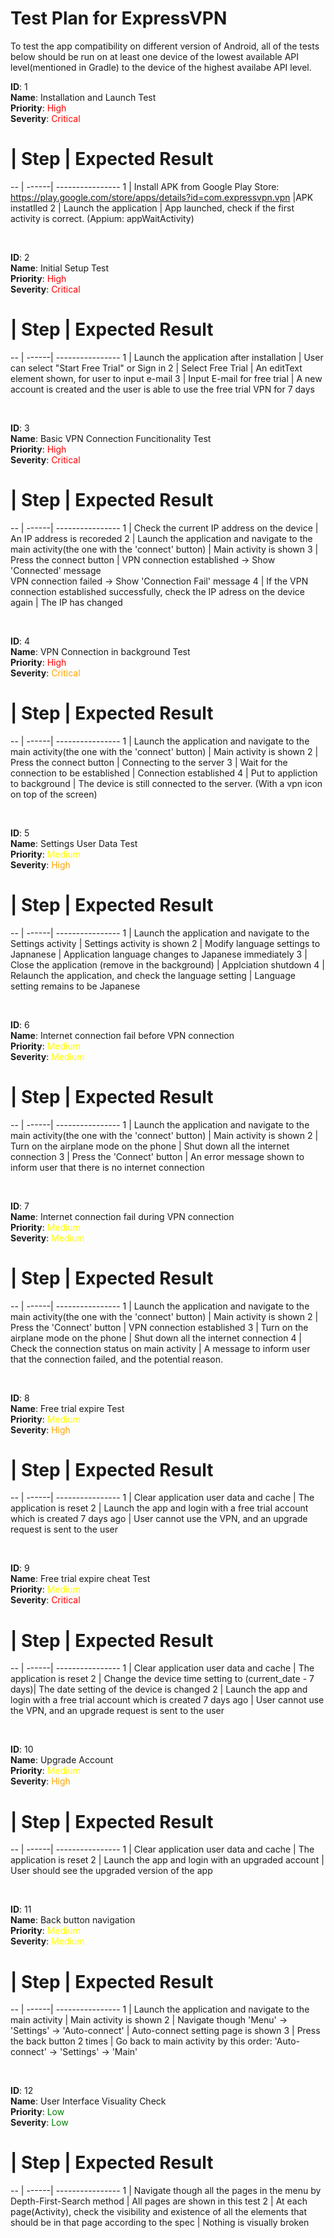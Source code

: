 # Test Plan for ExpressVPN

To test the app compatibility on different version of Android, all of the tests below should be run on at least one device of the lowest available API level(mentioned in Gradle) to the device of the highest availabe API level.


**ID**: 1   
**Name**: Installation and Launch Test   
**Priority**: <span style="color: red">High</span>  
**Severity**: <span style="color: red">Critical </span>  
# | Step | Expected Result
-- | ------| ----------------
1 | Install APK from Google Play Store: https://play.google.com/store/apps/details?id=com.expressvpn.vpn |APK instatlled
2 | Launch the application | App launched, check if the first activity is correct. (Appium: appWaitActivity)   

<br>

**ID**: 2   
**Name**: Initial Setup Test   
**Priority**: <span style="color: red">High</span>  
**Severity**: <span style="color: red">Critical </span>  
# | Step | Expected Result
-- | ------| ----------------
1 | Launch the application after installation | User can select "Start Free Trial" or Sign in
2 | Select Free Trial | An editText element shown, for user to input e-mail
3 | Input E-mail for free trial | A new account is created and the user is able to use the free trial VPN for 7 days

<br>

**ID**: 3   
**Name**: Basic VPN Connection  Funcitionality Test   
**Priority**: <span style="color: red">High</span>  
**Severity**: <span style="color: red">Critical </span>  
# | Step | Expected Result
-- | ------| ----------------
1 | Check the current IP address on the device | An IP address is recoreded
2 | Launch the application and navigate to the main activity(the one with the 'connect' button) | Main activity is shown
3 | Press the connect button | VPN connection established -> Show 'Connected' message<br>VPN connection failed -> Show 'Connection Fail' message
4 | If the VPN connection established successfully, check the IP adress on the device again | The IP has changed

<br>

**ID**: 4   
**Name**: VPN Connection in background Test   
**Priority**: <span style="color: red">High</span>  
**Severity**: <span style="color: orange">Critical </span>  
# | Step | Expected Result
-- | ------| ----------------
1 | Launch the application and navigate to the main activity(the one with the 'connect' button) | Main activity is shown
2 | Press the connect button | Connecting to the server
3 | Wait for the connection to be established | Connection established
4 | Put to appliction to background | The device is still connected to the server. (With a vpn icon on top of the screen)

<br>

**ID**: 5   
**Name**: Settings User Data Test     
**Priority**: <span style="color: yellow">Medium</span>  
**Severity**: <span style="color: orange">High</span>  
# | Step | Expected Result
-- | ------| ----------------
1 | Launch the application and navigate to the Settings activity | Settings activity is shown
2 | Modify language settings to Japnanese | Application language changes to Japanese immediately
3 | Close the application (remove in the background) | Applciation shutdown
4 | Relaunch the application, and check the language setting | Language setting remains to be Japanese 

<br>

**ID**: 6   
**Name**: Internet connection fail before VPN connection   
**Priority**: <span style="color: yellow">Medium</span>  
**Severity**: <span style="color: yellow">Medium </span>  
# | Step | Expected Result
-- | ------| ----------------
1 | Launch the application and navigate to the main activity(the one with the 'connect' button) | Main activity is shown
2 | Turn on the airplane mode on the phone | Shut down all the internet connection
3 | Press the 'Connect' button | An error message shown to inform user that there is no internet connection


<br>

**ID**: 7   
**Name**: Internet connection fail during VPN connection   
**Priority**: <span style="color: yellow">Medium</span>  
**Severity**: <span style="color: yellow">Medium </span>  
# | Step | Expected Result
-- | ------| ----------------
1 | Launch the application and navigate to the main activity(the one with the 'connect' button) | Main activity is shown
2 | Press the 'Connect' button | VPN connection established
3 | Turn on the airplane mode on the phone | Shut down all the internet connection
4 | Check the connection status on main activity | A message to inform user that the connection failed, and the potential reason.

<br>

**ID**: 8   
**Name**: Free trial expire Test    
**Priority**: <span style="color: yellow">Medium</span>  
**Severity**: <span style="color: Orange">High </span>  
# | Step | Expected Result
-- | ------| ----------------
1 | Clear application user data and cache | The application is reset
2 | Launch the app and login with a free trial account which is created 7 days ago | User cannot use the VPN, and an upgrade request is sent to the user

<br>

**ID**: 9   
**Name**: Free trial expire cheat Test    
**Priority**: <span style="color: yellow">Medium</span>  
**Severity**: <span style="color: red">Critical </span>  
# | Step | Expected Result
-- | ------| ----------------
1 | Clear application user data and cache | The application is reset
2 | Change the device time setting to (current_date - 7 days)| The date setting of the device is changed 
2 | Launch the app and login with a free trial account which is created 7 days ago | User cannot use the VPN, and an upgrade request is sent to the user

<br>

**ID**: 10   
**Name**: Upgrade Account      
**Priority**: <span style="color: yellow">Medium</span>  
**Severity**: <span style="color: Orange">High </span>  
# | Step | Expected Result
-- | ------| ----------------
1 | Clear application user data and cache | The application is reset
2 | Launch the app and login with an upgraded account | User should see the upgraded version of the app 

<br>

**ID**: 11   
**Name**: Back button navigation  
**Priority**: <span style="color: yellow">Medium</span>  
**Severity**: <span style="color: yellow">Medium </span>  
# | Step | Expected Result
-- | ------| ----------------
1 | Launch the application and navigate to the main activity | Main activity is shown
2 | Navigate though 'Menu' -> 'Settings' -> 'Auto-connect' | Auto-connect setting page is shown
3 | Press the back button 2 times | Go back to main activity by this order: 'Auto-connect' -> 'Settings' -> 'Main'

<br>

**ID**: 12   
**Name**: User Interface Visuality Check  
**Priority**: <span style="color: green">Low</span>  
**Severity**: <span style="color: green">Low </span>  
# | Step | Expected Result
-- | ------| ----------------
1 | Navigate though all the pages in the menu by Depth-First-Search method | All pages are shown in this test
2 | At each page(Activity), check the visibility and existence of all the elements that should be in that page according to the spec | Nothing is visually broken


<br>



<style>
    table th:first-of-type {
        width: 5%;
        text-align: center;
    }
    table th:nth-of-type(2) {
        width: 45%;
    }
    table th:nth-of-type(3) {
        width: 45%;
    }
</style>